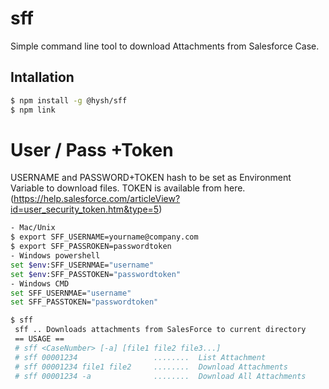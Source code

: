 # sff
Simple command line tool to download Attachments from Salesforce Case.

## Intallation
```bash
$ npm install -g @hysh/sff
$ npm link
```
# User /  Pass +Token
USERNAME and PASSWORD+TOKEN hash to be set as Environment Variable to download files.
TOKEN is available from here. (https://help.salesforce.com/articleView?id=user_security_token.htm&type=5)

```bash
- Mac/Unix
$ export SFF_USERNAME=yourname@company.com
$ export SFF_PASSROKEN=passwordtoken
- Windows powershell
set $env:SFF_USERNMAE="username"
set $env:SFF_PASSTOKEN="passwordtoken"
- Windows CMD
set SFF_USERNMAE="username"
set SFF_PASSTOKEN="passwordtoken"
```

```bash
$ sff
 sff .. Downloads attachments from SalesForce to current directory
 == USAGE ==
 # sff <CaseNumber> [-a] [file1 file2 file3...]
 # sff 00001234                 ........  List Attachment
 # sff 00001234 file1 file2     ........  Download Attachments
 # sff 00001234 -a              ........  Download All Attachments
```